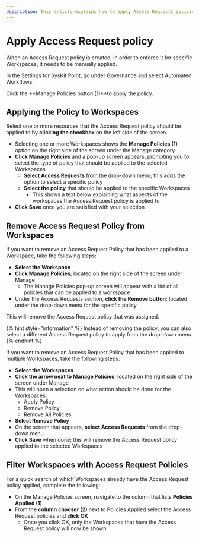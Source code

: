 ```yaml
---
description: This article explains how to apply Access Requests policies in SysKit Point. 
---
```


#  Apply Access Request policy

When an Access Request policy is created, in order to enforce it for specific Workspaces, it needs to be manually applied. 

In the Settings for SysKit Point, go under Governance and select Automated Workflows.  

Click the **Manage Policies button (1)**to apply the policy. 

## Applying the Policy to Workspaces

Select one or more resources that the Access Request policy should be applied to by **clicking the checkbox** on the left side of the screen.
  * Selecting one or more Workspaces shows the **Manage Policies (1)** option on the right side of the screen under the Manage category
  * **Click Manage Policies** and a pop-up screen appears, prompting you to select the type of policy that should be applied to the selected Workspaces
    * **Select Access Requests** from the drop-down menu; this adds the option to select a specific policy
    * **Select the policy** that should be applied to the specific Workspaces
      * This shows a text below explaining what aspects of the workspaces the Access Request policy is applied to
 * **Click Save** once you are satisfied with your selection

## Remove Access Request Policy from Workspaces

If you want to remove an Access Request Policy that has been applied to a Workspace, take the following steps:
  * **Select the Workspace** 
  * **Click Manage Policies**; located on the right side of the screen under Manage
    * The Manage Policies pop-up screen will appear with a list of all policies that can be applied to a workspace
  * Under the Access Requests section, **click the Remove button**; located under the drop-down menu for the specific policy

This will remove the Access Request policy that was assigned.

{% hint style="information" %}
Instead of removing the policy, you can also select a different Access Request policy to apply from the drop-down menu. 
{% endhint %}

If you want to remove an Access Request Policy that has been applied to multiple Workspaces, take the following steps:
  * **Select the Workspaces** 
  * **Click the arrow next to Manage Policies**; located on the right side of the screen under Manage
  * This will open a selection on what action should be done for the Workspaces:
     * Apply Policy
     * Remove Policy
     * Remove All Policies
  * **Select Remove Policy**
  * On the screen that appears, **select Access Requests** from the drop-down menu
  * **Click Save** when done; this will remove the Access Request policy applied to the selected Workspaces

## Filter Workspaces with Access Request Policies

For a quick search of which Workspaces already have the Access Request policy applied, complete the following:

  * On the Manage Policies screen, navigate to the column that lists **Policies Applied (1)**
  * From the **column chooser (2)** next to Policies Applied select the Access Request policies and **click OK**
    * Once you click OK, only the Workspaces that have the Access Request policy will now be shown



